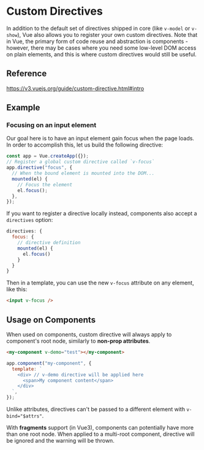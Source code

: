# Custom Directives

In addition to the default set of directives shipped in core (like `v-model` or `v-show`), Vue also allows you to register your own custom directives. Note that in Vue, the primary form of code reuse and abstraction is components - however, there may be cases where you need some low-level DOM access on plain elements, and this is where custom directives would still be useful.

## Reference

https://v3.vuejs.org/guide/custom-directive.html#intro

## Example

### Focusing on an input element

Our goal here is to have an input element gain focus when the page loads. In order to accomplish this, let us build the following directive:

```js
const app = Vue.createApp({});
// Register a global custom directive called `v-focus`
app.directive("focus", {
  // When the bound element is mounted into the DOM...
  mounted(el) {
    // Focus the element
    el.focus();
  },
});
```

If you want to register a directive locally instead, components also accept a `directives` option:

```js
directives: {
  focus: {
    // directive definition
    mounted(el) {
      el.focus()
    }
  }
}
```

Then in a template, you can use the new `v-focus` attribute on any element, like this:

```html
<input v-focus />
```

## Usage on Components

When used on components, custom directive will always apply to component's root node, similarly to **non-prop attributes**.

```html
<my-component v-demo="test"></my-component>
```

```js
app.component("my-component", {
  template: `
    <div> // v-demo directive will be applied here
      <span>My component content</span>
    </div>
  `,
});
```

Unlike attributes, directives can't be passed to a different element with `v-bind="$attrs"`.

With **fragments** support (in Vue3), components can potentially have more than one root node. When applied to a multi-root component, directive will be ignored and the warning will be thrown.

